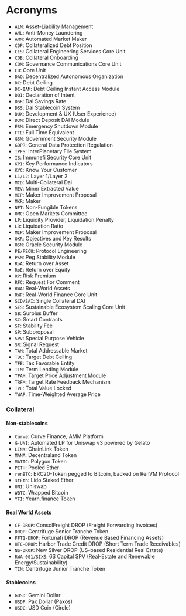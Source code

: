 # Acronyms

* `ALM`: Asset-Liability Management
* `AML`: Anti-Money Laundering
* `AMM`: Automated Market Maker
* `CDP`: Collateralized Debt Position
* `CES`: Collateral Engineering Services Core Unit
* `COB`: Collateral Onboarding
* `COM`: Governance Communications Core Unit
* `CU`: Core Unit
* `DAO`: Decentralized Autonomous Organization
* `DC`: Debt Ceiling
* `DC-IAM`: Debt Ceiling Instant Access Module
* `DOI`: Declaration of Intent
* `DSR`: Dai Savings Rate
* `DSS`: Dai Stablecoin System
* `DUX`: Development & UX (User Experience)
* `D3M`: Direct Deposit DAI Module
* `ESM`: Emergency Shutdown Module
* `FTE`: Full Time Equivalent
* `GSM`: Government Security Module
* `GDPR`: General Data Protection Regulation
* `IPFS`: InterPlanetary File System
* `IS`: Immunefi Security Core Unit
* `KPI`: Key Performance Indicators
* `KYC`: Know Your Customer
* `L1/L2`: Layer 1/Layer 2
* `MCD`: Multi-Collateral Dai
* `MEV`: Miner Extracted Value
* `MIP`: Maker Improvement Proposal
* `MKR`: Maker
* `NFT`: Non-Fungible Tokens
* `OMC`: Open Markets Committee
* `LP`: Liquidity Provider, Liquidation Penalty
* `LR`: Liquidation Ratio
* `MIP`: Maker Improvement Proposal
* `OKR`: Objectives and Key Results
* `OSM`: Oracle Security Module
* `PE/PECU`: Protocol Engineering
* `PSM`: Peg Stability Module
* `RoA`: Return over Asset
* `RoE`: Return over Equity
* `RP`: Risk Premium
* `RFC`: Request For Comment
* `RWA`: Real-World Assets
* `RWF`: Real-World Finance Core Unit
* `SCD/SAI`: Single Collateral DAI
* `SES`: Sustainable Ecosystem Scaling Core Unit
* `SB`: Surplus Buffer
* `SC`: Smart Contracts
* `SF`: Stability Fee
* `SP`: Subproposal
* `SPV`: Special Purpose Vehicle
* `SR`: Signal Request
* `TAM`: Total Addressable Market
* `TDC`: Target Debt Ceiling
* `TFE`: Tax Favorable Entity
* `TLM`: Term Lending Module
* `TPAM`: Target Price Adjustment Module
* `TRFM`: Target Rate Feedback Mechanism
* `TVL`: Total Value Locked
* `TWAP`: Time-Weighted Average Price

### **Collateral**


#### Non-stablecoins
* `Curve`:  Curve Finance, AMM Platform
* `G-UNI`: Automated LP for Uniswap v3 powered by Gelato
* `LINK`: ChainLink Token
* `MANA`: Decentraland Token
* `MATIC`: Polygon Token
* `PETH`: Pooled Ether
* `renBTC`: ERC20-Token pegged to Bitcoin, backed on RenVM Protocol
* `stEth`: Lido Staked Ether
* `UNI`: Uniswap
* `WBTC`: Wrapped Bitcoin
* `YFI`: Yearn.finance Token

#### Real World Assets
* `CF-DROP`: ConsolFreight DROP (Freight Forwarding Invoices)
* `DROP`: Centrifuge Senior Tranche Token
* `FFT1-DROP`: Fortunafi DROP (Revenue Based Financing Assets)
* `HTC-DROP`: Harbor Trade Credit DROP (Short Term Trade Receivables)
* `NS-DROP`: New Silver DROP (US-based Residential Real Estate)
* `RWA-001/SIXS`: 6S Capital SPV (Real-Estate and Renewable Energy/Sustainability)
* `TIN`: Centrifuge Junior Tranche Token

#### Stablecoins
* `GUSD`: Gemini Dollar
* `USDP`: Pax Dollar (Paxos)
* `USDC`: USD Coin (Circle)